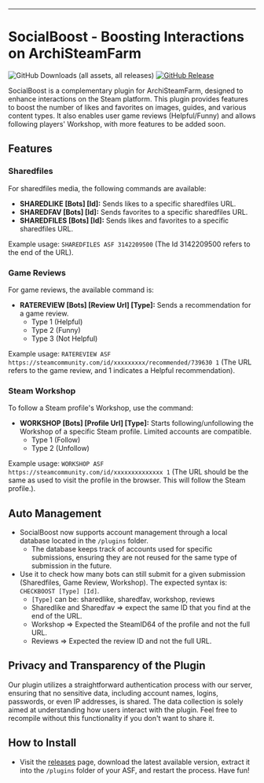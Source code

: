---
# SocialBoost - Boosting Interactions on ArchiSteamFarm
![GitHub Downloads (all assets, all releases)](https://img.shields.io/github/downloads/TheRhanderson/socialboost-asf/total)
[![GitHub Release](https://img.shields.io/github/v/release/TheRhanderson/socialboost-asf?logo=github)](https://github.com/TheRhanderson/socialboost-asf/releases)

SocialBoost is a complementary plugin for ArchiSteamFarm, designed to enhance interactions on the Steam platform. This plugin provides features to boost the number of likes and favorites on images, guides, and various content types. It also enables user game reviews (Helpful/Funny) and allows following players' Workshop, with more features to be added soon.

## Features

### Sharedfiles
For sharedfiles media, the following commands are available:

- **SHAREDLIKE [Bots] [Id]:** Sends likes to a specific sharedfiles URL.
- **SHAREDFAV [Bots] [Id]:** Sends favorites to a specific sharedfiles URL.
- **SHAREDFILES [Bots] [Id]:** Sends likes and favorites to a specific sharedfiles URL.

Example usage: `SHAREDFILES ASF 3142209500` (The Id 3142209500 refers to the end of the URL).

### Game Reviews
For game reviews, the available command is:

- **RATEREVIEW [Bots] [Review Url] [Type]:** Sends a recommendation for a game review.
  - Type 1 (Helpful)
  - Type 2 (Funny)
  - Type 3 (Not Helpful)

Example usage: `RATEREVIEW ASF https://steamcommunity.com/id/xxxxxxxxx/recommended/739630 1` (The URL refers to the game review, and 1 indicates a Helpful recommendation).

### Steam Workshop
To follow a Steam profile's Workshop, use the command:

- **WORKSHOP [Bots] [Profile Url] [Type]:** Starts following/unfollowing the Workshop of a specific Steam profile. Limited accounts are compatible.
  - Type 1 (Follow)
  - Type 2 (Unfollow)

Example usage: `WORKSHOP ASF https://steamcommunity.com/id/xxxxxxxxxxxxxx 1` (The URL should be the same as used to visit the profile in the browser. This will follow the Steam profile.).

## Auto Management
* SocialBoost now supports account management through a local database located in the ``/plugins`` folder.
  * The database keeps track of accounts used for specific submissions, ensuring they are not reused for the same type of submission in the future.
* Use it to check how many bots can still submit for a given submission (Sharedfiles, Game Review, Workshop). The expected syntax is: ``CHECKBOOST [Type] [Id]``.
   * ``[Type]`` can be: sharedlike, sharedfav, workshop, reviews
   * Sharedlike and Sharedfav => expect the same ID that you find at the end of the URL.
   * Workshop => Expected the SteamID64 of the profile and not the full URL.
   * Reviews => Expected the review ID and not the full URL.
 
## Privacy and Transparency of the Plugin

Our plugin utilizes a straightforward authentication process with our server, ensuring that no sensitive data, including account names, logins, passwords, or even IP addresses, is shared. The data collection is solely aimed at understanding how users interact with the plugin. Feel free to recompile without this functionality if you don't want to share it.

## How to Install
* Visit the [releases](https://github.com/TheRhanderson/socialboost-asf/releases) page, download the latest available version, extract it into the ``/plugins`` folder of your ASF, and restart the process. Have fun!

